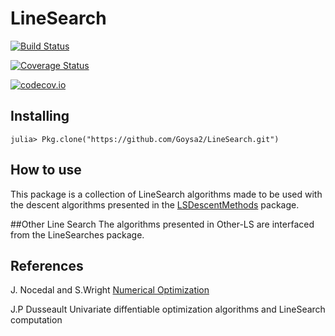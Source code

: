 # LineSearch

[![Build Status](https://travis-ci.org/Goysa2/LineSearch.jl.svg?branch=master)](https://travis-ci.org/Goysa2/LineSearch.jl)

[![Coverage Status](https://coveralls.io/repos/Goysa2/LineSearch.jl/badge.svg?branch=master&service=github)](https://coveralls.io/github/Goysa2/LineSearch.jl?branch=master)

[![codecov.io](http://codecov.io/github/Goysa2/LineSearch.jl/coverage.svg?branch=master)](http://codecov.io/github/Goysa2/LineSearch.jl?branch=master)

## Installing
`julia> Pkg.clone("https://github.com/Goysa2/LineSearch.git")`

## How to use
This package is a collection of LineSearch algorithms made to be used with the descent algorithms presented in the [LSDescentMethods](https://github.com/vepiteski/LSDescentMethods) package.

##Other Line Search
The algorithms presented in Other-LS are interfaced from the LineSearches package. 


## References
J. Nocedal and S.Wright [Numerical Optimization](http://www.bioinfo.org.cn/~wangchao/maa/Numerical_Optimization.pdf)

J.P Dusseault Univariate diffentiable optimization algorithms and LineSearch computation
